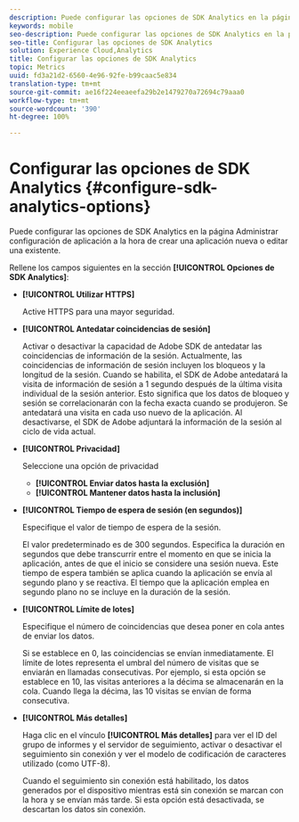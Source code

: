 ```yaml
---
description: Puede configurar las opciones de SDK Analytics en la página Administrar configuración de aplicación a la hora de crear una aplicación nueva o editar una existente.
keywords: mobile
seo-description: Puede configurar las opciones de SDK Analytics en la página Administrar configuración de aplicación a la hora de crear una aplicación nueva o editar una existente.
seo-title: Configurar las opciones de SDK Analytics
solution: Experience Cloud,Analytics
title: Configurar las opciones de SDK Analytics
topic: Metrics
uuid: fd3a21d2-6560-4e96-92fe-b99caac5e834
translation-type: tm+mt
source-git-commit: ae16f224eeaeefa29b2e1479270a72694c79aaa0
workflow-type: tm+mt
source-wordcount: '390'
ht-degree: 100%

---
```



# Configurar las opciones de SDK Analytics {#configure-sdk-analytics-options}

Puede configurar las opciones de SDK Analytics en la página Administrar configuración de aplicación a la hora de crear una aplicación nueva o editar una existente.

Rellene los campos siguientes en la sección **[!UICONTROL Opciones de SDK Analytics]**:

* **[!UICONTROL Utilizar HTTPS]**

   Active HTTPS para una mayor seguridad.

* **[!UICONTROL Antedatar coincidencias de sesión]**

   Activar o desactivar la capacidad de Adobe SDK de antedatar las coincidencias de información de la sesión. Actualmente, las coincidencias de información de sesión incluyen los bloqueos y la longitud de la sesión. Cuando se habilita, el SDK de Adobe antedatará la visita de información de sesión a 1 segundo después de la última visita individual de la sesión anterior. Esto significa que los datos de bloqueo y sesión se correlacionarán con la fecha exacta cuando se produjeron. Se antedatará una visita en cada uso nuevo de la aplicación. Al desactivarse, el SDK de Adobe adjuntará la información de la sesión al ciclo de vida actual.

* **[!UICONTROL Privacidad]**

   Seleccione una opción de privacidad

   * **[!UICONTROL Enviar datos hasta la exclusión]**
   * **[!UICONTROL Mantener datos hasta la inclusión]**

* **[!UICONTROL Tiempo de espera de sesión (en segundos)]**

   Especifique el valor de tiempo de espera de la sesión.

   El valor predeterminado es de 300 segundos. Especifica la duración en segundos que debe transcurrir entre el momento en que se inicia la aplicación, antes de que el inicio se considere una sesión nueva. Este tiempo de espera también se aplica cuando la aplicación se envía al segundo plano y se reactiva. El tiempo que la aplicación emplea en segundo plano no se incluye en la duración de la sesión.

* **[!UICONTROL Límite de lotes]**

   Especifique el número de coincidencias que desea poner en cola antes de enviar los datos.

   Si se establece en 0, las coincidencias se envían inmediatamente. El límite de lotes representa el umbral del número de visitas que se enviarán en llamadas consecutivas. Por ejemplo, si esta opción se establece en 10, las visitas anteriores a la décima se almacenarán en la cola. Cuando llega la décima, las 10 visitas se envían de forma consecutiva.

* **[!UICONTROL Más detalles]**

   Haga clic en el vínculo **[!UICONTROL Más detalles]** para ver el ID del grupo de informes y el servidor de seguimiento, activar o desactivar el seguimiento sin conexión y ver el modelo de codificación de caracteres utilizado (como UTF-8).

   Cuando el seguimiento sin conexión está habilitado, los datos generados por el dispositivo mientras está sin conexión se marcan con la hora y se envían más tarde. Si esta opción está desactivada, se descartan los datos sin conexión.
